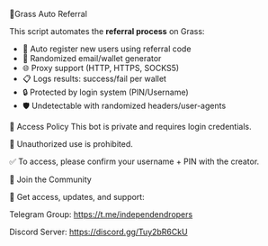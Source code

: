 🚀Grass Auto Referral 

This script automates the **referral process** on Grass:

- 🔄 Auto register new users using referral code
- 🧠 Randomized email/wallet generator
- 🌐 Proxy support (HTTP, HTTPS, SOCKS5)
- 📋 Logs results: success/fail per wallet
- 🔒 Protected by login system (PIN/Username)
- 🛡️ Undetectable with randomized headers/user-agents

🔐 Access Policy
This bot is private and requires login credentials.

🚫 Unauthorized use is prohibited.

✅ To access, please confirm your username + PIN with the creator.

📣 Join the Community

📢 Get access, updates, and support:

Telegram Group: https://t.me/independendropers

Discord Server: https://discord.gg/Tuy2bR6CkU
